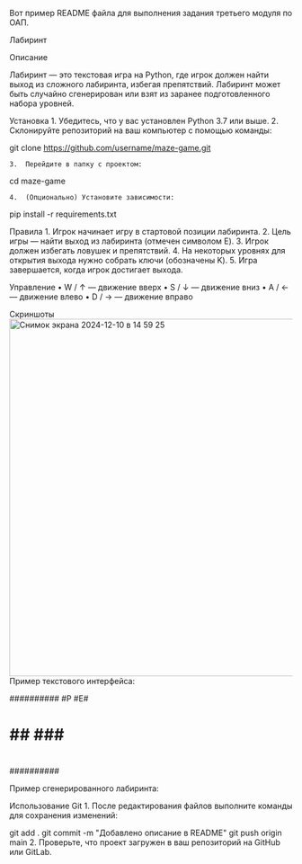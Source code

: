 Вот пример README файла для выполнения задания третьего модуля по ОАП.

Лабиринт

Описание

Лабиринт — это текстовая игра на Python, где игрок должен найти выход из сложного лабиринта, избегая препятствий. Лабиринт может быть случайно сгенерирован или взят из заранее подготовленного набора уровней.

Установка
	1.	Убедитесь, что у вас установлен Python 3.7 или выше.
	2.	Склонируйте репозиторий на ваш компьютер с помощью команды:

git clone https://github.com/username/maze-game.git


	3.	Перейдите в папку с проектом:

cd maze-game


	4.	(Опционально) Установите зависимости:

pip install -r requirements.txt



Правила
	1.	Игрок начинает игру в стартовой позиции лабиринта.
	2.	Цель игры — найти выход из лабиринта (отмечен символом E).
	3.	Игрок должен избегать ловушек и препятствий.
	4.	На некоторых уровнях для открытия выхода нужно собрать ключи (обозначены K).
	5.	Игра завершается, когда игрок достигает выхода.

Управление
	•	W / ↑ — движение вверх
	•	S / ↓ — движение вниз
	•	A / ← — движение влево
	•	D / → — движение вправо

Скриншоты
<img width="636" alt="Снимок экрана 2024-12-10 в 14 59 25" src="https://github.com/user-attachments/assets/31832383-8055-4e68-a7d9-e8cec28fbd65">
Пример текстового интерфейса:

##########
#P     #E#
# ## ### #
#        #
##########

Пример сгенерированного лабиринта:

Использование Git
	1.	После редактирования файлов выполните команды для сохранения изменений:

git add .
git commit -m "Добавлено описание в README"
git push origin main
	2.	Проверьте, что проект загружен в ваш репозиторий на GitHub или GitLab.





